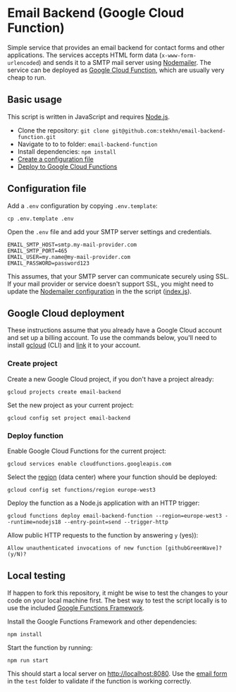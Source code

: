 # Email Backend (Google Cloud Function)

Simple service that provides an email backend for contact forms and other applications. The services accepts HTML form data (`x-www-form-urlencoded`) and sends it to a SMTP mail server using [Nodemailer](https://nodemailer.com/smtp/). The service can be deployed as [Google Cloud Function](https://cloud.google.com/functions/?hl=en), which are usually very cheap to run.

## Basic usage

This script is written in JavaScript and requires [Node.js](https://nodejs.org/en/).

- Clone the repository: `git clone git@github.com:stekhn/email-backend-function.git`
- Navigate to to to folder: `email-backend-function`
- Install dependencies: `npm install`
- [Create a configuration file](#configuration-file)
- [Deploy to Google Cloud Functions](#google-cloud-deployment)

## Configuration file

Add a `.env` configuration by copying `.env.template`:

```console
cp .env.template .env
```

Open the `.env` file and add your SMTP server settings and credentials.

```console
EMAIL_SMTP_HOST=smtp.my-mail-provider.com
EMAIL_SMTP_PORT=465
EMAIL_USER=my.name@my-mail-provider.com
EMAIL_PASSWORD=password123
```

This assumes, that your SMTP server can communicate securely using SSL. If your mail provider or service doesn't support SSL, you might need to update the [Nodemailer configuration](https://nodemailer.com/smtp/) in the the script ([index.js](./index.js)).

## Google Cloud deployment

These instructions assume that you already have a Google Cloud account and set up a billing account. To use the commands below, you'll need to install [gcloud](https://cloud.google.com/sdk/install) (CLI) and [link](https://cloud.google.com/sdk/docs/initializing) it to your account.

### Create project

Create a new Google Cloud project, if you don't have a project already:

```console
gcloud projects create email-backend
```

Set the new project as your current project:

```console
gcloud config set project email-backend
```

### Deploy function

Enable Google Cloud Functions for the current project:

```console
gcloud services enable cloudfunctions.googleapis.com
```

Select the [region](https://cloud.google.com/compute/docs/regions-zones) (data center) where your function should be deployed:

```console
gcloud config set functions/region europe-west3
```

Deploy the function as a Node.js application with an HTTP trigger:

```console
gcloud functions deploy email-backend-function --region=europe-west3 --runtime=nodejs18 --entry-point=send --trigger-http
```

Allow public HTTP requests to the function by answering `y` (yes)):

```console
Allow unauthenticated invocations of new function [githubGreenWave]? (y/N)?
```

## Local testing

If happen to fork this repository, it might be wise to test the changes to your code on your local machine first. The best way to test the script locally is to use the included [Google Functions Framework](https://cloud.google.com/functions/docs/functions-framework).

Install the Google Functions Framework and other dependencies:

```console
npm install
```

Start the function by running:

```console
npm run start
```

This should start a local server on <http://localhost:8080>. Use the [email form](./test/form.html) in the `test` folder to validate if the function is working correctly.

